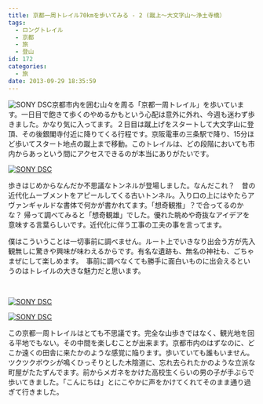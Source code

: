 ```yaml
---
title: 京都一周トレイル70kmを歩いてみる - 2 (蹴上〜大文字山〜浄土寺橋）
tags:
  - ロングトレイル
  - 京都
  - 旅
  - 登山
id: 172
categories:
  - 旅
date: 2013-09-29 18:35:59
---
```


![SONY DSC](http://mountainboy.boo.jp/wordpress/wp-content/uploads/2013/09/DSC08170-のコピー.jpg)京都市内を囲む山々を周る「京都一周トレイル」を歩いています。一日目で飽きて歩くのやめるかもという心配は意外に外れ、今週も迷わず歩きました。かなり気に入ってます。２日目は蹴上げをスタートして大文字山に登頂、その後銀閣寺付近に降りてくる行程です。京阪電車の三条駅で降り、15分ほど歩いてスタート地点の蹴上まで移動。このトレイルは、どの段階においても市内からあっという間にアクセスできるのが本当にありがたいです。

[![SONY DSC](http://mountainboy.boo.jp/wordpress/wp-content/uploads/2013/09/DSC08076.jpg)](http://mountainboy.boo.jp/wordpress/wp-content/uploads/2013/09/DSC08076.jpg)

歩きはじめからなんだか不思議なトンネルが登場しました。なんだこれ？　昔の近代化ムーブメントをアピールしてくる古いトンネル。入り口の上にはやたらアヴァンギャルドな書体で何かが書かれてます。「想奇観推」？で合ってるのかな？ 帰って調べてみると「想奇観雄」でした。優れた眺めや奇抜なアイデアを意味する言葉らしいです。近代化に伴う工事の工夫の事を言ってます。

僕はこういうことは一切事前に調べません。ルート上でいきなり出会う方が先入観無しに驚きや興味が味わえるからです。有名な遺跡も、無名の神社も、ごちゃまぜにして楽しめます。　事前に調べなくても勝手に面白いものに出会えるというのはトレイルの大きな魅力だと思います。

&nbsp;

[![SONY DSC](http://mountainboy.boo.jp/wordpress/wp-content/uploads/2013/09/DSC08089.jpg)](http://mountainboy.boo.jp/wordpress/wp-content/uploads/2013/09/DSC08089.jpg)

[![SONY DSC](http://mountainboy.boo.jp/wordpress/wp-content/uploads/2013/09/DSC08137-680x1024.jpg)](http://mountainboy.boo.jp/wordpress/wp-content/uploads/2013/09/DSC08137.jpg)

この京都一周トレイルはとても不思議です。完全な山歩きではなく、観光地を回る平地でもない。その中間を楽しむことが出来ます。京都市内のはずなのに、ど こか遠くの田舎に来たかのような感覚に陥ります。歩いていても誰もいません。ツクツクボウシが鳴くひっそりとした木陰道に、忘れ去られたかのような立派な 町屋がたたずんでます。前からメガネをかけた高校生くらいの男の子が手ぶらで歩いてきました。「こんにちは」とにこやかに声をかけてくれてそのまま通り過 ぎて行きました。